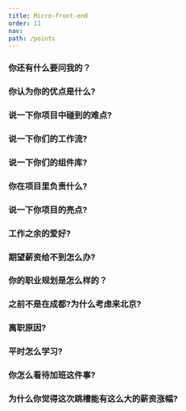 ```yaml
---
title: Micro-front-end
order: 11
nav:
path: /points
---
```


### 你还有什么要问我的？

### 你认为你的优点是什么?

### 说一下你项目中碰到的难点?

### 说一下你们的工作流?

### 说一下你们的组件库?

### 你在项目里负责什么?

### 说一下你项目的亮点?

### 工作之余的爱好?

### 期望薪资给不到怎么办?

### 你的职业规划是怎么样的？

### 之前不是在成都?为什么考虑来北京?

### 离职原因?

### 平时怎么学习?

### 你怎么看待加班这件事?

### 为什么你觉得这次跳槽能有这么大的薪资涨幅?
